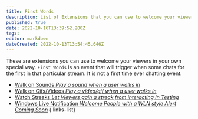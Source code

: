 ```yaml
---
title: First Words
description: List of Extensions that you can use to welcome your viewers into stream.
published: true
date: 2022-10-16T13:39:52.200Z
tags: 
editor: markdown
dateCreated: 2022-10-13T13:54:45.646Z
---
```


These are extensions you can use to welcome your viewers in your own special way. `First Words` is an event that will trigger when some chats for the first in that particular stream. It is not a first time ever chatting event.

- [Walk on Sounds *Play a sound when a user walks in*](/extensions/walkon-sounds)
- [Walk on Gifs/Videos *Play a video/gif when a user walks in*](/extensions/walkon-videos-images)
- [Watch Streaks *Let Viewers gain a streak from interacting* *In Testing*](/extensions/watch-streaks)
- [Windows Live Notification *Welcome People with a WLN style Alert* *Coming Soon*](/extensions/windows-live-notification)
  {.links-list}